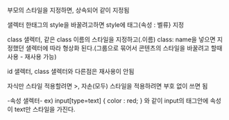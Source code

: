부모의 스타일을 지정하면, 상속되어 같이 지정됨

샐렉터 한태그의 style을 바꿀려고하면 style에 태그{속성 : 벨류} 지정

class 샐렉터,  같은 class 이름의 스타일을 지정하고(.이름) class: name을 넣으면 지정했던 샐렉터에 따라 형상화 된다.(그룹으로 묶어서 콘텐츠의 스타일을 바꿀려고 할때 사용 - 재사용 가능)

id 샐렉터,  class 샐렉터와 다른점은 재사용이 안됨

자식만 스타일 적용할려면 >, 자손(모두) 스타일을 적용하려면 부호 없이 쓰면 됨

-속성 샐렉터-
ex)  input[type=text] { color : red; }
와 같이 input의 태그안에 속성이 text만 스타일을 가진다.



